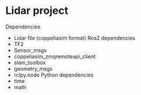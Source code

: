 # Lidar project
Dependencies
* Lidar file (coppeliasim format)
Ros2 dependencies
* TF2
* Sensor_msgs
* coppeliasim_zmqremoteapi_client
* slam_toolbox
* geometry_msgs
* rclpy.node
Python dependencies
* time
* math
